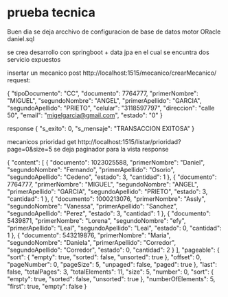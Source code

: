 # prueba tecnica

Buen dia se deja arcchivo de configuracion de base de datos motor ORacle daniel.sql

se crea desarrollo con springboot + data jpa en el cual se encuntra dos servicio expuestos 

insertar un mecanico post
http://localhost:1515/mecanico/crearMecanico/
request: 

{
    "tipoDocumento": "CC",
    "documento": 7764777,
    "primerNombre": "MIGUEL",
    "segundoNombre": "ANGEL",
    "primerApellido": "GARCIA",
    "segundoApellido": "PRIETO",
    "celular": "3118597797",
    "direccion": "calle 50",
    "email": "migelgarcia@gmail.com",
    "estado": "0"
}

response 
{
    "s_exito": 0,
    "s_mensaje": "TRANSACCION EXITOSA"
}

mecanicos prioridad get 
http://localhost:1515/listar/prioridad?page=0&size=5
se deja paginador para la vista 
response 

{
    "content": [
        {
            "documento": 1023025588,
            "primerNombre": "Daniel",
            "segundoNombre": "Fernando",
            "primerApellido": "Osorio",
            "segundoApellido": "Cedeno",
            "estado": 3,
            "cantidad": 1
        },
        {
            "documento": 7764777,
            "primerNombre": "MIGUEL",
            "segundoNombre": "ANGEL",
            "primerApellido": "GARCIA",
            "segundoApellido": "PRIETO",
            "estado": 3,
            "cantidad": 1
        },
        {
            "documento": 1000213076,
            "primerNombre": "Assly",
            "segundoNombre": "Vanessa",
            "primerApellido": "Sanchez",
            "segundoApellido": "Perez",
            "estado": 3,
            "cantidad": 1
        },
        {
            "documento": 5439871,
            "primerNombre": "Lorena",
            "segundoNombre": "efy",
            "primerApellido": "Leal",
            "segundoApellido": "Leal",
            "estado": 0,
            "cantidad": 1
        },
        {
            "documento": 543219876,
            "primerNombre": "Maria",
            "segundoNombre": "Daniela",
            "primerApellido": "Corredor",
            "segundoApellido": "Corredor",
            "estado": 0,
            "cantidad": 2
        }
    ],
    "pageable": {
        "sort": {
            "empty": true,
            "sorted": false,
            "unsorted": true
        },
        "offset": 0,
        "pageNumber": 0,
        "pageSize": 5,
        "unpaged": false,
        "paged": true
    },
    "last": false,
    "totalPages": 3,
    "totalElements": 11,
    "size": 5,
    "number": 0,
    "sort": {
        "empty": true,
        "sorted": false,
        "unsorted": true
    },
    "numberOfElements": 5,
    "first": true,
    "empty": false
}
